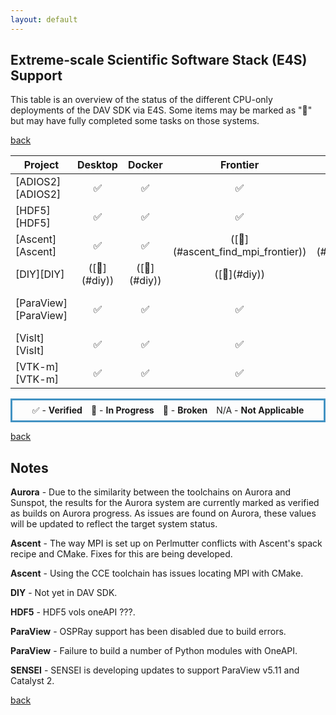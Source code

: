 ```yaml
---
layout: default
---
```


## Extreme-scale Scientific Software Stack (E4S) Support

This table is an overview of the status of the different CPU-only deployments of the DAV SDK via E4S. Some items may be marked as "🔎" but may have fully completed some tasks on those systems.

[back](./)

<table class="status_table">
  <thead>
    <tr>
      <th>Project</th>
      <th style="text-align: center">Desktop</th>
      <th style="text-align: center">Docker</th>
      <th style="text-align: center">Frontier</th>
      <th style="text-align: center">Perlmutter</th>
      <th style="text-align: center">Aurora</th>
      <th style="text-align: center">Smoke</th>
    </tr>
  </thead>
  <tbody>
    <tr>
      <td markdown="span">
        [ADIOS2][ADIOS2]
      </td>
      <td class="verified" style="text-align: center">✅</td><!-- Desktop -->
      <td class="verified" style="text-align: center">✅</td><!-- Docker -->
      <td class="verified" style="text-align: center">✅</td><!-- Frontier -->
      <td class="verified" style="text-align: center">✅</td><!-- Perlmutter -->
      <td class="verified" style="text-align: center">✅</td><!-- Aurora -->
      <td class="in_progress" style="text-align: center">🔎</td><!-- Smoke -->
    </tr>
    <tr>
      <td markdown="span">
        [HDF5][HDF5]
      </td>
      <td class="verified" style="text-align: center">✅</td><!-- Desktop -->
      <td class="verified" style="text-align: center">✅</td><!-- Docker -->
      <td class="verified" style="text-align: center">✅</td><!-- Frontier -->
      <td class="verified" style="text-align: center">✅</td><!-- Perlmutter -->
      <td class="in_progress" style="text-align: center" markdown="span">([🔎](#hdf5_vols_oneapi))</td><!-- Aurora -->
      <td class="in_progress" style="text-align: center">🔎</td><!-- Smoke -->
    </tr>
    <tr>
      <td markdown="span">
        [Ascent][Ascent]
      </td>
      <td class="verified" style="text-align: center">✅</td><!-- Desktop -->
      <td class="verified" style="text-align: center">✅</td><!-- Docker -->
      <td class="in_progress" style="text-align: center" markdown="span">([🔎](#ascent_find_mpi_frontier))</td><!-- Frontier -->
      <td class="failing" style="text-align: center" markdown="span">([🚫](#ascent_perlmutter_mpi))</td><!-- Perlmutter -->
      <td class="verified" style="text-align: center">✅</td><!-- Aurora -->
      <td class="in_progress" style="text-align: center">🔎</td><!-- Smoke -->
    </tr>
    <tr>
      <td markdown="span">
        [DIY][DIY]
      </td>
      <td class="na" style="text-align: center" markdown="span">([🔎](#diy))</td><!-- Desktop -->
      <td class="na" style="text-align: center" markdown="span">([🔎](#diy))</td><!-- Docker -->
      <td class="na" style="text-align: center" markdown="span">([🔎](#diy))</td><!-- Frontier -->
      <td class="na" style="text-align: center" markdown="span">([🔎](#diy))</td><!-- Perlmutter -->
      <td class="na" style="text-align: center" markdown="span">([🔎](#diy))</td><!-- Aurora -->
      <td class="na" style="text-align: center" markdown="span">([🔎](#diy))</td><!-- Smoke -->
    </tr>
    <tr>
      <td markdown="span">
        [ParaView][ParaView]
      </td>
      <td class="verified" style="text-align: center">✅</td><!-- Desktop -->
      <td class="verified" style="text-align: center">✅</td><!-- Docker -->
      <td class="verified" style="text-align: center">✅</td><!-- Frontier -->
      <td class="verified" style="text-align: center">✅</td><!-- Perlmutter -->
      <td class="in_progress" style="text-align: center" markdown="span">([🔎](#paraview_no_ospray)[🔎](#paraview_oneapi_python))</td><!-- Aurora -->
      <td class="verified" style="text-align: center">✅</td><!-- Smoke -->
    </tr>
    <tr>
      <td markdown="span">
        [VisIt][VisIt]
      </td>
      <td class="verified" style="text-align: center">✅</td><!-- Desktop -->
      <td class="verified" style="text-align: center">✅</td><!-- Docker -->
      <td class="verified" style="text-align: center">✅</td><!-- Frontier -->
      <td class="in_progress" style="text-align: center">🔎</td><!-- Perlmutter -->
      <td class="in_progress" style="text-align: center">🔎</td><!-- Aurora -->
      <td class="in_progress" style="text-align: center">🔎</td><!-- Smoke -->
    </tr>
    <tr>
      <td markdown="span">
        [VTK-m][VTK-m]
      </td>
      <td class="verified" style="text-align: center">✅</td><!-- Desktop -->
      <td class="verified" style="text-align: center">✅</td><!-- Docker -->
      <td class="verified" style="text-align: center">✅</td><!-- Frontier -->
      <td class="verified" style="text-align: center">✅</td><!-- Perlmutter -->
      <td class="in_progress" style="text-align: center">🔎</td><!-- Aurora -->
      <td class="verified" style="text-align: center">✅</td><!-- Smoke -->
    </tr>
  </tbody>
</table>

<p style="text-align:center; border-width:3px; border-style:solid; border-color:#4393c3; padding: 0.5em;">✅ - <b>Verified</b>&emsp;🔎 - <b>In Progress</b>&emsp;🚫 - <b>Broken</b>&emsp;N/A - <b>Not Applicable</b></p>

[back](./)

## Notes

<span id="verified_on_sunspot">**Aurora**</span> - Due to the similarity between the toolchains on Aurora and Sunspot, the results for the Aurora system are currently marked as verified as builds on Aurora progress. As issues are found on Aurora, these values will be updated to reflect the target system status.

<span id="ascent_perlmutter_mpi">**Ascent**</span> - The way MPI is set up on Perlmutter conflicts with Ascent's spack recipe and CMake. Fixes for this are being developed.

<span id="ascent_find_mpi_frontier">**Ascent**</span> - Using the CCE toolchain has issues locating MPI with CMake.

<span id="diy">**DIY**</span> - Not yet in DAV SDK.

<span id="hdf5_vols_oneapi">**HDF5**</span> - HDF5 vols oneAPI ???.

<span id="paraview_no_ospray">**ParaView**</span> - OSPRay support has been disabled due to build errors.

<span id="paraview_oneapi_python">**ParaView**</span> - Failure to build a number of Python modules with OneAPI.

<span id="sensei_catalyst">**SENSEI**</span> - SENSEI is developing updates to support ParaView v5.11 and Catalyst 2.

[back](./)

[ADIOS2]: https://csmd.ornl.gov/software/adios2
[HDF5]: https://www.hdfgroup.org/solutions/hdf5/
[Ascent]: https://github.com/Alpine-DAV/ascent
[DIY]: https://gitlab.kitware.com/diatomic/diy
[ParaView]: https://paraview.org
[VisIt]: https://visit-dav.github.io/visit-website/
[VTK-m]: https://m.vtk.org
